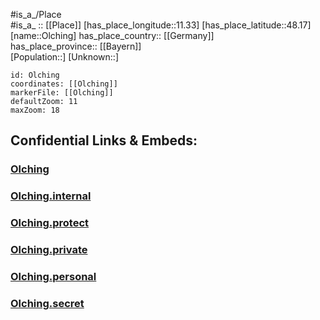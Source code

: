﻿---
location: [48.17,11.33] 
mapzoom: [7,12] 
mapmarker: city 
type: City
tags:
- geo/City


SpocWebEntityId: 33086
isDeleted: false
confidential: public

---
#is_a_/Place  
#is_a_ :: [[Place]] 
[has_place_longitude::11.33] 
[has_place_latitude::48.17] 
[name::Olching] 
has_place_country:: [[Germany]]  
has_place_province:: [[Bayern]]  
[Population::] 
[Unknown::] 


```leaflet
id: Olching
coordinates: [[Olching]] 
markerFile: [[Olching]] 
defaultZoom: 11 
maxZoom: 18
```


## Confidential Links & Embeds: 

### [Olching](/_public/Earth/Continent/Europe/Europe~Central/Germany/Germany~West/Bayern/counties~Bayern/Fürstenfeldbruck/cities~Fürstenfeldbruck/Eichenau/City/Olching.md) 

### [Olching.internal](/_internal/Earth/Continent/Europe/Europe~Central/Germany/Germany~West/Bayern/counties~Bayern/Fürstenfeldbruck/cities~Fürstenfeldbruck/Eichenau/City/Olching.internal.md) 

### [Olching.protect](/_protect/Earth/Continent/Europe/Europe~Central/Germany/Germany~West/Bayern/counties~Bayern/Fürstenfeldbruck/cities~Fürstenfeldbruck/Eichenau/City/Olching.protect.md) 

### [Olching.private](/_private/Earth/Continent/Europe/Europe~Central/Germany/Germany~West/Bayern/counties~Bayern/Fürstenfeldbruck/cities~Fürstenfeldbruck/Eichenau/City/Olching.private.md) 

### [Olching.personal](/_personal/Earth/Continent/Europe/Europe~Central/Germany/Germany~West/Bayern/counties~Bayern/Fürstenfeldbruck/cities~Fürstenfeldbruck/Eichenau/City/Olching.personal.md) 

### [Olching.secret](/_secret/Earth/Continent/Europe/Europe~Central/Germany/Germany~West/Bayern/counties~Bayern/Fürstenfeldbruck/cities~Fürstenfeldbruck/Eichenau/City/Olching.secret.md) 
